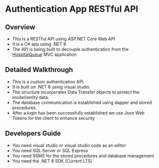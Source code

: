# Authentication App RESTful API 
## Overview 
- This is a RESTful API using ASP.NET Core Web API
- It is a C# app using .NET 8 
- The API is being built to decouple authentication from the [HospitalQueue](https://github.com/Naledi-Mokhethi/HospitalQueue) MVC application

## Detailed Walkthrough
- This is a custom authentication API.
- It is built on .NET 8 using visual studio.
- The structure incorporates Data Transfer objects to protect the model/entity data.
- The database communication is established using dapper and stored procedures.
- After a login has been successfully established we use Json Web Tokens for the client to enhance security 

## Developers Guide
- You need visual studio or visual studio code as an editor
- You need SQL Server or SQL Express
- You need SSMS for the stored procedures and database management
- You need the .NET 8 SDK (Current LTS)

